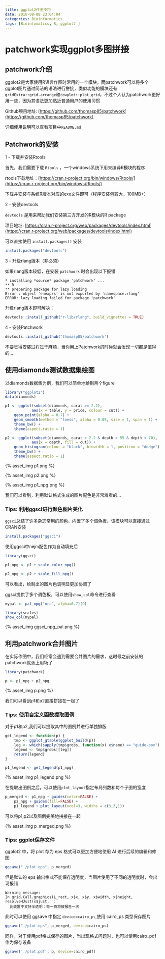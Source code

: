 ```yaml
---
title: ggplot2作图技巧
date: 2018-08-08 23:04:04
categories: Bioinformatics
tags: [Bioinfomatics, R, ggplot2 ]
---
```


# patchwork实现ggplot多图拼接

## patchwork介绍

ggplot2是大家使用R语言作图时常用的一个模块，而patchwork可以将多个ggplot图片通过简洁的语法进行拼接，类似功能的模块还有`gridExtra::grid.arrange`和`cowplot::plot_grid`，不过个人认为patchwork更好用一些，因为其语法更加贴近普通用户的使用习惯

Github项目地址: [https://github.com/thomasp85/patchwork](https://github.com/thomasp85/patchwork)

详细使用说明可以查看项目中`README.md`

<!-- more -->

## Patchwork的安装

1 - 下载并安装Rtools

首先，我们需要下载 `Rtools` ，一个windows系统下用来编译R模块的程序

rtools下载地址：[https://cran.r-project.org/bin/windows/Rtools/](https://cran.r-project.org/bin/windows/Rtools/)

下载并安装与系统R版本对应的exe文件即可（程序安装包较大，100MB+）

2 - 安装devtools

`devtools` 是用来帮助我们安装第三方开发的R模块的R package

项目地址: [https://cran.r-project.org/web/packages/devtools/index.html](https://cran.r-project.org/web/packages/devtools/index.html)

可以直接使用 `install.packages()` 安装

```R
install.packages("devtools")
```

3 - 升级rlang版本（非必须）

如果rlang版本较低，在安装 `patchwork` 时会出现以下报错

```
* installing *source* package 'patchwork' ...
** R
** preparing package for lazy loading
Error : object 'enexprs' is not exported by 'namespace:rlang'
ERROR: lazy loading failed for package 'patchwork'
```

升级rlang版本即可解决：

```R
devtools::install_github("r-lib/rlang", build_vignettes = TRUE)
```

4 - 安装Patchwork

```R
devtools::install_github("thomasp85/patchwork")
```

不要觉得安装过程过于麻烦，当你用上Patchwork的时候就会发现一切都是值得的...

## 使用diamonds测试数据集绘图

以diamonds数据集为例，我们可以简单地绘制两个figure

```R
library("ggplot2")
data(diamonds)

p1 <- ggplot(subset(diamonds, carat >= 2.2),
            aes(x = table, y = price, colour = cut)) +
    geom_point(alpha = 0.7) +
    geom_smooth(method = "loess", alpha = 0.05, size = 1, span = 1) +
    theme_bw() +
    theme(aspect.ratio = 1)

p2 <- ggplot(subset(diamonds, carat > 2.2 & depth > 55 & depth < 70),
            aes(x = depth, fill = cut)) +
    geom_histogram(colour = "black", binwidth = 1, position = "dodge") +
    theme_bw() +
    theme(aspect.ratio = 1)
```

{% asset_img p1.png %}

{% asset_img p2.png %}

{% asset_img p1_npg.png %}

我们可以看到，利用默认格式生成的图片配色是非常难看的...

### Tips: 利用ggsci进行颜色图片美化

`ggsci`总结了许多杂志常用的颜色，内置了多个调色板，该模块可以直接通过CRAN安装

```R
install.packages("ggsci")
```

使用ggsci中nejm配色作为自动填充后

```R
library(ggsci)

p1_npg <- p1 + scale_color_npg()

p2_npg <- p2 + scale_fill_npg()
```

可以看出，绘制出的图片色调明显更加协调了

ggsci提供了多个调色板，可以使用`show_col`命令进行查看

```R
mypal <- pal_npg("nrc", alpha=0.7)(9)

library(scales)
show_col(mypal)
```

{% asset_img ggsci_npg_pal.png %}


## 利用patchwork合并图片

在实际作图中，我们经常会遇到需要合并图片的需求，这时候之前安装的patchwork就派上用场了

```R
library(patchwork)

p <- p1_npg + p2_npg
```

{% asset_img p.png %}


我们可以看到p1和p2直接拼接在一起了

### Tips: 使用自定义函数提取图例

对于p1和p2,我们可以提取其中的图例并进行单独排版

```R
get_legend <- function(p) {
    tmp <- ggplot_gtable(ggplot_build(p))
    leg <- which(sapply(tmp$grobs, function(x) x$name) == "guide-box")
    legend <- tmp$grobs[[leg]]
    return(legend)
}

p1_legend <- get_legend(p1_npg)
```

{% asset_img p1_legend.png %}

在提取出图例之后，可以使用`plot_layout`指定布局列数和每个子图的宽度

```R
p_merged <- p1_npg + guides(color=FALSE) +
    p2_npg + guides(fill=FALSE) +
    p1_legend + plot_layout(ncol=3, widths = c(3,3,1))
```

可以将p1,p2以及图例完美地拼接在一起

{% asset_img p_merged.png %}

### Tips: ggplot保存文件

ggplot2 中，将 plot 存为 eps 格式可以更加方便地使用 AI 进行后续的编辑和修图

```R
ggsave("./plot.eps", p_merged)
```

但是默认的 eps 输出格式不能保存透明度，当图片使用了不同的透明度时，会出现报错

```
Warning message:
In grid.Call.graphics(L_rect, x$x, x$y, x$width, x$height, resolveHJust(x$just,  :
  此装置不支持半透明：每一页将被报告一次
```

此时可以使用 ggsave 中指定 `device=cairo_ps`,使用 cairo_ps 类型保存图片

```R
ggsave("./plot.eps", p_merged, device=cairo_ps)
```

同样，对于使用pdf格式保存的图片，当出现格式问题时，也可以使用cairo_pdf作为保存设备

```R
ggsave('./plot.pdf', p, device=cairo_pdf)
```
